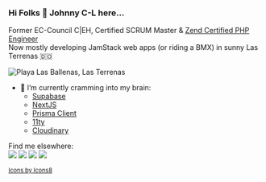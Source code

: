 ### Hi Folks 👋 Johnny C-L here...
Former EC-Council C|EH, Certified SCRUM Master & [Zend Certified PHP Engineer](https://www.zend-zce.com/en/yellow-pages/ZEND028318)  
Now mostly developing JamStack web apps (or riding a BMX) in sunny Las Terrenas :dominican_republic:

![Playa Las Ballenas, Las Terrenas](https://jchlu.d.pr/oavA3J/St8vwwxWQV+)
- 🌱 I’m currently cramming into my brain:
  - [Supabase](https://supabase.com/docs/)
  - [NextJS](https://nextjs.org/) 
  - [Prisma Client](https://www.prisma.io/client)
  - [11ty](https://www.11ty.dev/)
  - [Cloudinary](https://cloudinary.com)

Find me elsewhere:  
[![](https://jchlu.d.pr/QnXWnT/oAXZ7nIA2a+)](https://twitter.com/jchlu)
[![](https://jchlu.d.pr/AYTC1J/IQ3CcpWzyH+)](https://www.instagram.com/jchlu/)
[![](https://jchlu.d.pr/fDGQeV/j39RlkWQt1+)](https://www.linkedin.com/in/jchlu/)
[![](https://jchlu.d.pr/oMSSc4/jpvwEelIhC+)](https://github.com/jchlu)  





<sup>[Icons by Icons8](https://icons8.com/icons)</sup>

<!--
**jchlu/jchlu** is a ✨ _special_ ✨ repository because its `README.md` (this file) appears on your GitHub profile.

Here are some ideas to get you started:

- 🔭 I’m currently working on ...
- 🌱 I’m currently learning ...
- 👯 I’m looking to collaborate on ...
- 🤔 I’m looking for help with ...
- 💬 Ask me about ...
- 📫 How to reach me: ...
- 😄 Pronouns: ...
- ⚡ Fun fact: ...
-->
